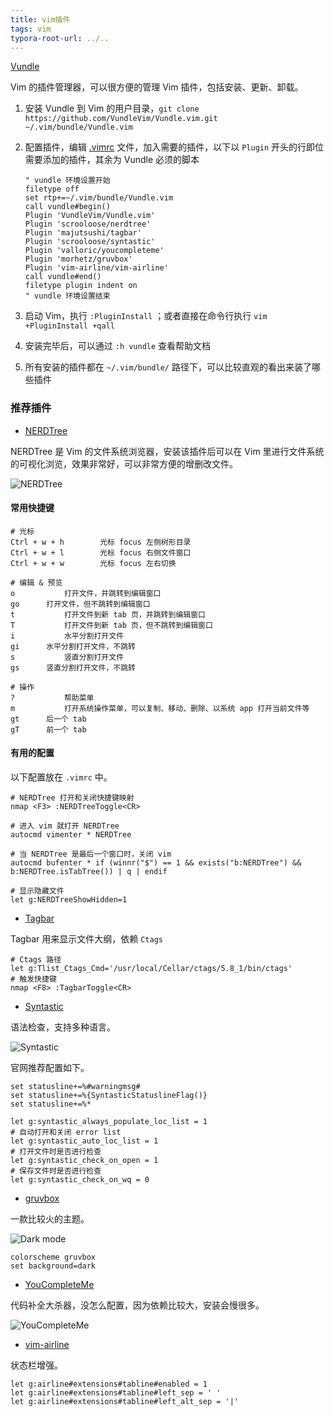 ```yaml
---
title: vim插件
tags: vim
typora-root-url: ../..
---
```


[Vundle](http://github.com/VundleVim/Vundle.vim)

Vim 的插件管理器，可以很方便的管理 Vim 插件，包括安装、更新、卸载。

1. 安装 Vundle 到 Vim 的用户目录，`git clone https://github.com/VundleVim/Vundle.vim.git ~/.vim/bundle/Vundle.vim`

2. 配置插件，编辑 [.vimrc](https://gist.github.com/chaiyan0216/e1c52bca824299fbd48f48ff151cb73d) 文件，加入需要的插件，以下以 `Plugin` 开头的行即位需要添加的插件，其余为 Vundle 必须的脚本

   ```shell
   " vundle 环境设置开始
   filetype off
   set rtp+=~/.vim/bundle/Vundle.vim
   call vundle#begin()
   Plugin 'VundleVim/Vundle.vim'
   Plugin 'scrooloose/nerdtree'
   Plugin 'majutsushi/tagbar'
   Plugin 'scrooloose/syntastic'
   Plugin 'valloric/youcompleteme'
   Plugin 'morhetz/gruvbox'
   Plugin 'vim-airline/vim-airline'
   call vundle#end()
   filetype plugin indent on
   " vundle 环境设置结束
   ```

3. 启动 Vim，执行 `:PluginInstall` ；或者直接在命令行执行 `vim +PluginInstall +qall`

4. 安装完毕后，可以通过 `:h vundle` 查看帮助文档

5. 所有安装的插件都在 `~/.vim/bundle/` 路径下，可以比较直观的看出来装了哪些插件



### 推荐插件

- [NERDTree](https://github.com/preservim/nerdtree)

NERDTree 是 Vim 的文件系统浏览器，安装该插件后可以在 Vim 里进行文件系统的可视化浏览，效果非常好，可以非常方便的增删改文件。

![NERDTree](https://github.com/preservim/nerdtree/raw/master/screenshot.png)

#### 常用快捷键

```shell
# 光标
Ctrl + w + h		光标 focus 左侧树形目录
Ctrl + w + l		光标 focus 右侧文件窗口
Ctrl + w + w		光标 focus 左右切换

# 编辑 & 预览
o			打开文件，并跳转到编辑窗口
go		打开文件，但不跳转到编辑窗口
t			打开文件到新 tab 页，并跳转到编辑窗口
T			打开文件到新 tab 页，但不跳转到编辑窗口
i			水平分割打开文件
gi		水平分割打开文件，不跳转
s			竖直分割打开文件
gs		竖直分割打开文件，不跳转

# 操作
?			帮助菜单
m			打开系统操作菜单，可以复制、移动、删除、以系统 app 打开当前文件等
gt		后一个 tab
gT		前一个 tab
```

#### 有用的配置

以下配置放在 `.vimrc` 中。

```shell
# NERDTree 打开和关闭快捷键映射
nmap <F3> :NERDTreeToggle<CR>

# 进入 vim 就打开 NERDTree
autocmd vimenter * NERDTree

# 当 NERDTree 是最后一个窗口时，关闭 vim
autocmd bufenter * if (winnr("$") == 1 && exists("b:NERDTree") && b:NERDTree.isTabTree()) | q | endif

# 显示隐藏文件
let g:NERDTreeShowHidden=1
```



- [Tagbar](https://github.com/preservim/tagbar)

Tagbar 用来显示文件大纲，依赖 `Ctags` 

```shell
# Ctags 路径
let g:Tlist_Ctags_Cmd='/usr/local/Cellar/ctags/5.8_1/bin/ctags'
# 触发快捷键
nmap <F8> :TagbarToggle<CR>
```



- [Syntastic](https://github.com/vim-syntastic/syntastic)

语法检查，支持多种语言。

![Syntastic](https://github.com/vim-syntastic/syntastic/raw/master/_assets/screenshot_1.png)

官网推荐配置如下。

```shell
set statusline+=%#warningmsg#
set statusline+=%{SyntasticStatuslineFlag()}
set statusline+=%*

let g:syntastic_always_populate_loc_list = 1
# 自动打开和关闭 error list
let g:syntastic_auto_loc_list = 1
# 打开文件时是否进行检查
let g:syntastic_check_on_open = 1
# 保存文件时是否进行检查
let g:syntastic_check_on_wq = 0
```



- [gruvbox](https://github.com/morhetz/gruvbox)

一款比较火的主题。

![Dark mode](https://camo.githubusercontent.com/a05028ef4dae5865098c508fc9f686b211f510198f07e6a5636734dbac618b30/687474703a2f2f692e696d6775722e636f6d2f476b496c38466e2e706e67)

```shell
colorscheme gruvbox
set background=dark
```



- [YouCompleteMe](https://github.com/ycm-core/YouCompleteMe)

代码补全大杀器，没怎么配置，因为依赖比较大，安装会慢很多。

![YouCompleteMe](https://camo.githubusercontent.com/3b874ea8b78bd8264d63ff63a60f0b777e790d880e175f7277e9a34b2139c618/68747470733a2f2f692e696d6775722e636f6d2f304f50346f6f642e676966)



- [vim-airline](https://github.com/vim-airline/vim-airline)

状态栏增强。

```shell
let g:airline#extensions#tabline#enabled = 1
let g:airline#extensions#tabline#left_sep = ' '
let g:airline#extensions#tabline#left_alt_sep = '|'
```

